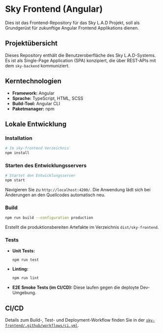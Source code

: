 # Sky Frontend (Angular)

Dies ist das Frontend-Repository für das Sky L.A.D Projekt, soll als Grundgerüst für zukunftige Angular Frontend Applikations dienen.

## Projektübersicht

Dieses Repository enthält die Benutzeroberfläche des Sky L.A.D-Systems. Es ist als Single-Page Application (SPA) konzipiert, die über REST-APIs mit dem `sky-backend` kommuniziert.

## Kerntechnologien

*   **Framework:** Angular
*   **Sprache:** TypeScript, HTML, SCSS
*   **Build-Tool:** Angular CLI
*   **Paketmanager:** npm

## Lokale Entwicklung

### Installation

```bash
# Im sky-frontend Verzeichnis
npm install
```

### Starten des Entwicklungsservers

```bash
# Startet den Entwicklungsserver
npm start
```

Navigieren Sie zu `http://localhost:4200/`. Die Anwendung lädt sich bei Änderungen an den Quellcodes automatisch neu.

### Build

```bash
npm run build --configuration production
```

Erstellt die produktionsbereiten Artefakte im Verzeichnis `dist/sky-frontend`.

### Tests

*   **Unit Tests:**
    ```bash
    npm run test
    ```
*   **Linting:**
    ```bash
    npm run lint
    ```
*   **E2E Smoke Tests (im CI/CD):** Diese laufen gegen die deployte Dev-Umgebung.

## CI/CD

Details zum Build-, Test- und Deployment-Workflow finden Sie in der [`sky-frontend/.github/workflows/ci.yml`](.github/workflows/ci.yml).
